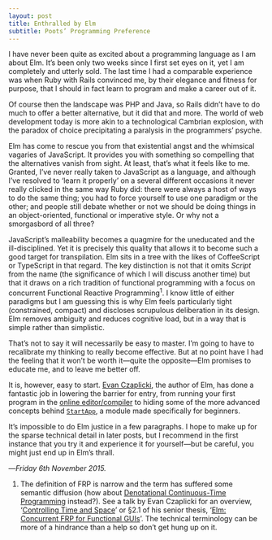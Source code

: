 ```yaml
---
layout: post
title: Enthralled by Elm
subtitle: Poots’ Programming Preference
---
```


I have never been quite as excited about a programming language as I am about Elm. It’s been only two weeks since I first set eyes on it, yet I am completely and utterly sold. The last time I had a comparable experience was when Ruby with Rails convinced me, by their elegance and fitness for purpose, that I should in fact learn to program and make a career out of it.

Of course then the landscape was PHP and Java, so Rails didn’t have to do much to offer a better alternative, but it did that and more. The world of web development today is more akin to a technological Cambrian explosion, with the paradox of choice precipitating a paralysis in the programmers’ psyche.

Elm has come to rescue you from that existential angst and the whimsical vagaries of JavaScript. It provides you with something so compelling that the alternatives vanish from sight. At least, that’s what it feels like to me. Granted, I’ve never really taken to JavaScript as a language, and although I’ve resolved to ‘learn it properly’ on a several different occasions it never really clicked in the same way Ruby did: there were always a host of ways to do the same thing; you had to force yourself to use one paradigm or the other; and people still debate whether or not we should be doing things in an object-oriented, functional or imperative style. Or why not a smorgasbord of all three?

JavaScript’s malleability becomes a quagmire for the uneducated and the ill-disciplined. Yet it is precisely this quality that allows it to become such a good target for transpilation. Elm sits in a tree with the likes of CoffeeScript or TypeScript in that regard. The key distinction is not that it omits _Script_ from the name (the significance of which I will discuss another time) but that it draws on a rich tradition of functional programming with a focus on concurrent Functional Reactive Programming<sup>1</sup>. I know little of either paradigms but I am guessing this is why Elm feels particularly tight (constrained, compact) and discloses scrupulous deliberation in its design. Elm removes ambiguity and reduces cognitive load, but in a way that is simple rather than simplistic.

That’s not to say it will necessarily be easy to master. I’m going to have to recalibrate my thinking to really become effective. But at no point have I had the feeling that it won’t be worth it—quite the opposite—Elm promises to educate me, and to leave me better off. 

It is, however, easy to start. [Evan Czaplicki](http://evan.czaplicki.us/), the author of Elm, has done a fantastic job in lowering the barrier for entry, from running your first program in the [online editor/compiler](http://elm-lang.org/try) to hiding some of the more advanced concepts behind [`StartApp`](https://github.com/evancz/start-app), a module made specifically for beginners.

It’s impossible to do Elm justice in a few paragraphs. I hope to make up for the sparse technical detail in later posts, but I recommend in the first instance that you try it and experience it for yourself—but be careful, you might just end up in Elm’s thrall.

—*Friday 6th November 2015.*

<div class="footnotes">
  <ol>
    <li>
The definition of FRP is narrow and the term has suffered some semantic diffusion (how about <a href="http://stackoverflow.com/questions/5875929/specification-for-a-functional-reactive-programming-language/5878525#5878525">Denotational Continuous-Time Programming</a> instead?). See a talk by Evan Czaplicki for an overview, ‘<a href="https://www.youtube.com/watch?v=Agu6jipKfYw">Controlling Time and Space</a>’ or §2.1 of his senior thesis, ‘<a href="http://elm-lang.org/papers/concurrent-frp.pdf">Elm: Concurrent FRP for Functional GUIs</a>’. The technical terminology can be more of a hindrance than a help so don’t get hung up on it.
    </li>
  </ol>
</div>
